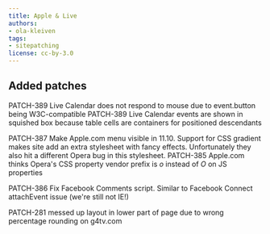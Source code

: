 ```yaml
---
title: Apple & Live
authors:
- ola-kleiven
tags:
- sitepatching
license: cc-by-3.0
---
```


## Added patches

PATCH-389 Live Calendar does not respond to mouse due to event.button being W3C-compatible
PATCH-389 Live Calendar events are shown in squished box because table cells are containers for positioned descendants

PATCH-387 Make Apple.com menu visible in 11.10. Support for CSS gradient makes site add an extra stylesheet with fancy effects. Unfortunately they also hit a different Opera bug in this stylesheet.
PATCH-385 Apple.com thinks Opera&#39;s CSS property vendor prefix is <i>o</i> instead of <i>O</i> on JS properties

PATCH-386 Fix Facebook Comments script. Similar to Facebook Connect attachEvent issue (we&#39;re still not IE!)

PATCH-281 messed up layout in lower part of page due to wrong percentage rounding on g4tv.com




